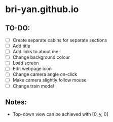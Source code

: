 # bri-yan.github.io

## TO-DO: 
- [ ] Create separate cabins for separate sections
- [ ] Add title
- [ ] Add links to about me
- [ ] Change background colour
- [ ] Load screen
- [ ] Edit webpage icon
- [ ] Change camera angle on-click
- [ ] Make camera slightly follow mouse
- [ ] Change train model

## Notes:
- Top-down view can be achieved with [0, y, 0]